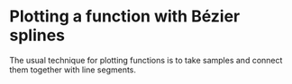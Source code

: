 # Plotting a function with Bézier splines

The usual technique for plotting functions is to take samples and connect them together with line segments. 



